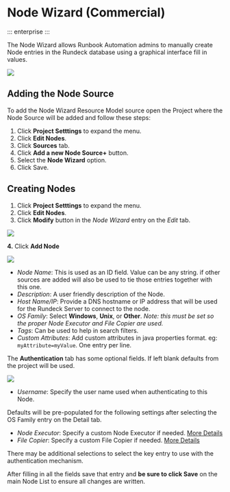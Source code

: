 # Node Wizard (Commercial)
::: enterprise
:::

The Node Wizard allows Runbook Automation admins to manually create Node entries in the Rundeck database using a graphical interface fill in values.

  ![](/assets/img/nodewiz-source.png)

## Adding the Node Source
To add the Node Wizard Resource Model source open the Project where the Node Source will be added and follow these steps:

1. Click **Project Setttings** to expand the menu.
2. Click **Edit Nodes**.
3. Click **Sources** tab.
4. Click **Add a new Node Source+** button.
5. Select the **Node Wizard** option.
6. Click Save.

## Creating Nodes

1. Click **Project Setttings** to expand the menu.
2. Click **Edit Nodes**.
3. Click **Modify** button in the _Node Wizard_ entry on the _Edit_ tab.

![](/assets/img/nodewiz-add-1.png)

**4\.** Click **Add Node**

![](/assets/img/nodewiz-add-detail.png)

- _Node Name_: This is used as an ID field. Value can be any string. if other sources are added will also be used to tie those entries together with this one.
- _Description_: A user friendly description of the Node.
- _Host Name/IP_: Provide a DNS hostname or IP address that will be used for the Rundeck Server to connect to the node.
- _OS Family_: Select **Windows**, **Unix**, or **Other**.  _Note: this must be set so the proper Node Executor and File Copier are used._
- _Tags_: Can be used to help in search filters.
- _Custom Attributes_: Add custom attributes in java properties format. eg: `myAttribute=myValue`.  One entry per line.


The **Authentication** tab has some optional fields.  If left blank defaults from the project will be used.

![](/assets/img/nodewiz-add-authentication.png)

- _Username_: Specify the user name used when authenticating to this Node.

Defaults will be pre-populated for the following settings after selecting the OS Family entry on the Detail tab.
- _Node Executor_: Specify a custom Node Executor if needed. [More Details](/manual/projects/node-execution/builtin.html#when-node-executors-are-invoked)
- _File Copier_: Specify a custom File Copier if needed. [More Details](/manual/projects/node-execution/builtin.html#file-copier-destination-directory)

There may be additional selections to select the key entry to use with the authentication mechanism.

After filling in all the fields save that entry and **be sure to click Save** on the main Node List to ensure all changes are written.
